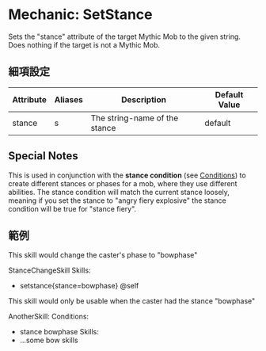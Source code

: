 Mechanic: SetStance
===================

Sets the "stance" attribute of the target Mythic Mob to the given
string. Does nothing if the target is not a Mythic Mob.

細項設定
----------

| Attribute | Aliases | Description   | Default Value |
|-----------|---------|-------------------------------|---------------|
| stance| s   | The string-name of the stance | default   |

  

Special Notes
-------------

This is used in conjunction with the **stance condition** (see
[Conditions](/conditions/start)) to create different stances or phases
for a mob, where they use different abilities. The stance condition will
match the current stance loosely, meaning if you set the stance to
"angry fiery explosive" the stance condition will be true for "stance
fiery".

範例
--------

This skill would change the caster's phase to "bowphase"

StanceChangeSkill
  Skills:
  - setstance{stance=bowphase} @self

This skill would only be usable when the caster had the stance
"bowphase"

AnotherSkill:
  Conditions:
  - stance bowphase
 Skills:
  - ...some bow skills
